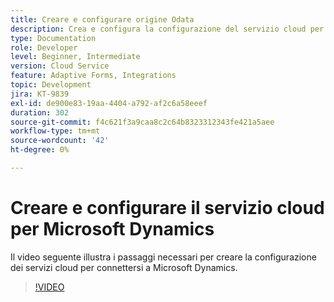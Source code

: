 ```yaml
---
title: Creare e configurare origine Odata
description: Crea e configura la configurazione del servizio cloud per la connessione con Microsoft Dynamics.
type: Documentation
role: Developer
level: Beginner, Intermediate
version: Cloud Service
feature: Adaptive Forms, Integrations
topic: Development
jira: KT-9839
exl-id: de900e83-19aa-4404-a792-af2c6a58eeef
duration: 302
source-git-commit: f4c621f3a9caa8c2c64b8323312343fe421a5aee
workflow-type: tm+mt
source-wordcount: '42'
ht-degree: 0%

---
```


# Creare e configurare il servizio cloud per Microsoft Dynamics


Il video seguente illustra i passaggi necessari per creare la configurazione dei servizi cloud per connettersi a Microsoft Dynamics.

>[!VIDEO](https://video.tv.adobe.com/v/340758?quality=12&learn=on)
